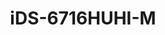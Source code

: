 ---
id: 8
title: "iDS-6716HUHI-M"
slug: "dvr-8"
subTitle: "16CH 5MP H.265 AcuSense DVR"
category: "dvr"
imgCard: "/src/assets/images/dvr/iDS-6716HUHI-M/iDS-6716HUHI-M.webp"
imgAlt: "iDS-6716HUHI-M"
thumbnails: [
  "/src/assets/images/dvr/iDS-6716HUHI-M/iDS-6716HUHI-M.webp",
]
features: [
  "16-channel DVR with 2 HDD bays (1U design)",
  "AI-powered human/vehicle classification for false alarm reduction",
  "H.265 Pro+ compression for efficient storage",
  "Supports encoding up to 8MP @ 8fps and 5MP @ 12fps",
  "5-in-1 video input: HDTVI, AHD, CVI, CVBS, IP",
  "Connect up to 24 network cameras"
]
rating: 5
reviewCount: 50
specifications: {
  Video_and_Audio: {
    IP_Video_Input: {
      Channels: "8-ch (up to 24-ch)",
      Resolution: "Up to 8 MP",
      Supported_Formats: "H.265+/H.265/H.264+/H.264 IP cameras"
    },
    Analog_Video_Input: {
      Channels: "16-ch",
      Interface: "BNC interface (1.0 Vp-p, 75 Ω), supporting coaxitron connection"
    },
    CVBS_Input: "PAL/NTSC",
    CVBS_Output: "1-ch, BNC (1.0 Vp-p, 75 Ω), resolution: PAL: 704 × 576, NTSC: 704 × 480",
    HDTVI_Input: "8 MP, 5 MP, 4 MP, 3 MP, 1080p@30 fps, 1080p@25 fps, 720p@60 fps, 720p@50 fps, 720p@30 fps, 720p@25 fps",
    AHD_Input: "5 MP, 4 MP, 1080p@25 fps, 1080p@30 fps, 720p@25 fps, 720p@30 fps",
    HDCVI_Input: "4 MP, 1080p@25 fps, 1080p@30 fps, 720p@25 fps, 720p@30 fps",
    Audio_Output: "1-ch, RCA (Linear, 1 KΩ)",
    Audio_Input: "4-ch, RCA (2.0 Vp-p, 1 KΩ)",
    Two_Way_Audio: "1-ch, RCA (2.0 Vp-p, 1 KΩ) (using the first audio input)"
  },
  Recording: {
    Video_Compression: "H.265 Pro+/H.265 Pro/H.265/H.264+/H.264",
    Encoding_Resolution: {
      Main_Stream: "8 MP@8 fps / 5 MP@12 fps / 4 MP@15 fps / 3 MP@18 fps / 1080p/720p/WD1/4CIF/VGA/CIF@25 fps (P)/30 fps (N)",
      Sub_Stream: "WD1/4CIF/CIF@25 fps (P)/30 fps (N)"
    },
    Video_Bitrate: "32 Kbps to 10 Mbps",
    Dual_Stream: "Support",
    Stream_Type: "Video, Video & Audio",
    Audio_Compression: "G.711u",
    Audio_Bitrate: "64 Kbps"
  },
  Network: {
    Remote_Connection: "128",
    Network_Protocol: "TCP/IP, PPPoE, DHCP, Hik-Connect, DNS, DDNS, NTP, SADP, NFS, iSCSI, UPnP™, HTTPS, ONVIF",
    Network_Interface: "1, RJ45 10M/100M/1000M self-adaptive Ethernet interface"
  },
  General: {
    Power_Supply: "12 VDC",
    Consumption: "≤ 19 W",
    Working_Temperature: "-10 °C to +55 °C (+14 °F to +131 °F)",
    Working_Humidity: "10% to 90%",
    Dimension: "384 × 317 × 52 mm (15.1 × 12.5 × 2.0 inch)",
    Weight: "≤ 2 kg (4.4 lb)"
  }
}
---